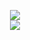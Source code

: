 <a href="https://github.com/anuraghazra/github-readme-stats">
<p align="center">
<img src='https://github-readme-stats.vercel.app/api?username=ynot01&theme=vue-dark&show_icons=true&hide_border=true&count_private=true'>
<br>
<img src="https://github-readme-stats.vercel.app/api/wakatime?username=ynot01&layout=compact&theme=tokyonight">
</p>
</a>
